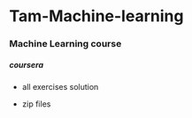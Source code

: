 # Tam-Machine-learning
### Machine Learning course
#####  coursera



* all exercises solution


* zip files







